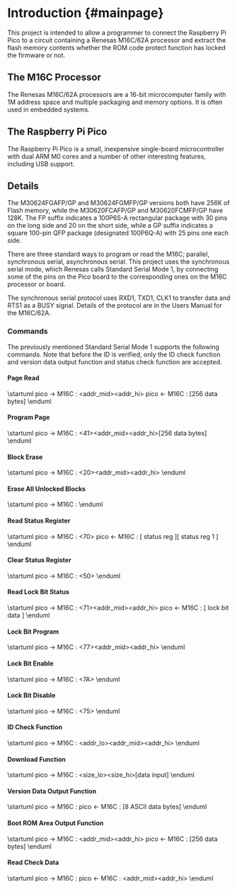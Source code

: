 # Introduction {#mainpage} #

This project is intended to allow a programmer to connect the Raspberry Pi Pico to a circuit containing a Renesas M16C/62A processor and extract the flash memory contents whether the ROM code protect function has locked the firmware or not.

## The M16C Processor

The Renesas M16C/62A processors are a 16-bit microcomputer family with 1M address space and multiple packaging and memory options.  It is often used in embedded systems.

## The Raspberry Pi Pico

The Raspberry Pi Pico is a small, inexpensive single-board microcontroller with dual ARM M0 cores and a number of other interesting features, including USB support.

## Details 

The M30624FGAFP/GP and M30624FGMFP/GP versions both have 256K of Flash memory, while the M30620FCAFP/GP and M30620FCMFP/GP have 128K.  The FP suffix indicates a 100P6S-A rectangular package with 30 pins on the long side and 20 on the short side, while a GP suffix indicates a square 100-pin QFP package (designated 100P6Q-A) with 25 pins one each side.

There are three standard ways to program or read the M16C; parallel, synchronous serial, asynchronous serial.  This project uses the synchronous serial mode, which Renesas calls Standard Serial Mode 1, by connecting some of the pins on the Pico board to the corresponding ones on the M16C processor or board.  

The synchronous serial protocol uses RXD1, TXD1, CLK1 to transfer data and RTS1 as a BUSY signal. Details of the protocol are in the Users Manual for the M16C/62A. 

### Commands

The previously mentioned Standard Serial Mode 1 supports the following commands.  Note that before the ID is verified, only the ID check function and version data output function and status check function are accepted.

#### Page Read

\startuml
pico -> M16C : <FF><addr_mid><addr_hi>
pico <- M16C : [256 data bytes] 
\enduml

#### Program Page

\startuml
pico -> M16C : <41><addr_mid><addr_hi>[256 data bytes] 
\enduml

#### Block Erase

\startuml
pico -> M16C : <20><addr_mid><addr_hi><D0>
\enduml

#### Erase All Unlocked Blocks

\startuml
pico -> M16C : <A7><D0>
\enduml

#### Read Status Register

\startuml
pico -> M16C : <70>
pico <- M16C : [ status reg ][ status reg 1 ]
\enduml

#### Clear Status Register

\startuml
pico -> M16C : <50>
\enduml

#### Read Lock Bit Status

\startuml
pico -> M16C : <71><addr_mid><addr_hi>
pico <- M16C : [ lock bit data ]
\enduml

#### Lock Bit Program

\startuml
pico -> M16C : <77><addr_mid><addr_hi><D0>
\enduml

#### Lock Bit Enable

\startuml
pico -> M16C : <7A>
\enduml

#### Lock Bit Disable

\startuml
pico -> M16C : <75>
\enduml

#### ID Check Function

\startuml
pico -> M16C : <F5><addr_lo><addr_mid><addr_hi><ID size><id1><id2><id3><id4><id5><id6><id7>
\enduml

#### Download Function

\startuml
pico -> M16C : <FA><size_lo><size_hi><checksum>[data input]
\enduml

#### Version Data Output Function

\startuml
pico -> M16C : <FB>
pico <- M16C : [8 ASCII data bytes]
\enduml

#### Boot ROM Area Output Function

\startuml
pico -> M16C : <FC><addr_mid><addr_hi>
pico <- M16C : [256 data bytes] 
\enduml

#### Read Check Data

\startuml
pico -> M16C : <FD>
pico <- M16C : <addr_mid><addr_hi>
\enduml

